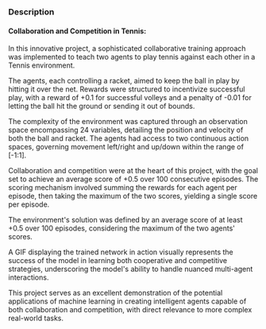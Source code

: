 <div class='PortMarker'>

### Description

#### Collaboration and Competition in Tennis:

In this innovative project, a sophisticated collaborative training approach was implemented to teach two agents to play tennis against each other in a Tennis environment.

The agents, each controlling a racket, aimed to keep the ball in play by hitting it over the net. Rewards were structured to incentivize successful play, with a reward of +0.1 for successful volleys and a penalty of -0.01 for letting the ball hit the ground or sending it out of bounds.

The complexity of the environment was captured through an observation space encompassing 24 variables, detailing the position and velocity of both the ball and racket. The agents had access to two continuous action spaces, governing movement left/right and up/down within the range of [-1:1].

Collaboration and competition were at the heart of this project, with the goal set to achieve an average score of +0.5 over 100 consecutive episodes. The scoring mechanism involved summing the rewards for each agent per episode, then taking the maximum of the two scores, yielding a single score per episode.

The environment's solution was defined by an average score of at least +0.5 over 100 episodes, considering the maximum of the two agents' scores.

A GIF displaying the trained network in action visually represents the success of the model in learning both cooperative and competitive strategies, underscoring the model's ability to handle nuanced multi-agent interactions.

This project serves as an excellent demonstration of the potential applications of machine learning in creating intelligent agents capable of both collaboration and competition, with direct relevance to more complex real-world tasks.